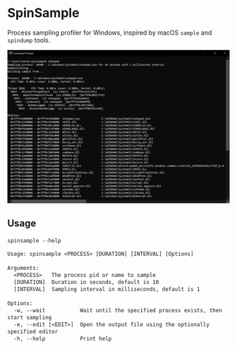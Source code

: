 # SpinSample
Process sampling profiler for Windows, inspired by macOS `sample` and `spindump` tools.

![](spinsample.png)

## Usage

`spinsample --help`

```
Usage: spinsample <PROCESS> [DURATION] [INTERVAL] [Options]

Arguments:
  <PROCESS>   The process pid or name to sample
  [DURATION]  Duration in seconds, default is 10
  [INTERVAL]  Sampling interval in milliseconds, default is 1

Options:
  -w, --wait           Wait until the specified process exists, then start sampling
  -e, --edit [<EDIT>]  Open the output file using the optionally specified editor
  -h, --help           Print help
```
